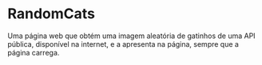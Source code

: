 # RandomCats

Uma página web que obtém uma imagem aleatória de gatinhos de uma API pública, disponível na internet, e a apresenta na página, sempre que a página carrega.
